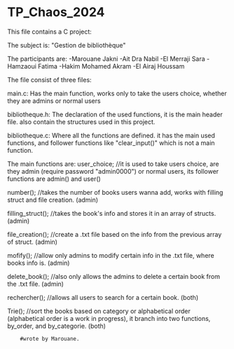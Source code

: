 # TP_Chaos_2024

This file contains a C project:

The subject is: "Gestion de bibliothèque"

The participants are:
	-Marouane Jakni
	-Ait Dra Nabil
	-El Merraji Sara
	-Hamzaoui Fatima
	-Hakim Mohamed Akram
	-El Airaj Houssam

The file consist of three files:

main.c:
Has the main function, works only to take the users choice, whether they are admins or normal users

bibliotheque.h:
The declaration of the used functions, it is the main header file.
also contain the structures used in this project.

bibliotheque.c:
Where all the functions are defined.
it has the main used functions, and follower functions like "clear_input()" which is not a main function.

The main functions are:
user_choice; //it is used to take users choice, are they admin (require password "admin0000") or normal users, 
its follower functions are admin() and user()

number(); //takes the number of books users wanna add, works with filling struct and file creation. (admin)

filling_struct(); //takes the book's info and stores it in an array of structs. (admin)

file_creation(); //create a .txt file based on the info from the previous array of struct. (admin)

mofify(); //allow only admins to modify certain info in the .txt file, where books info is. (admin)

delete_book(); //also only allows the admins to delete a certain book from the .txt file. (admin)

rechercher(); //allows all users to search for a certain book. (both)

Trie(); //sort the books based on category or alphabetical order (alphabetical order is a work in progress), 
it branch into two functions, by_order, and by_categorie. (both)

		#wrote by Marouane.


